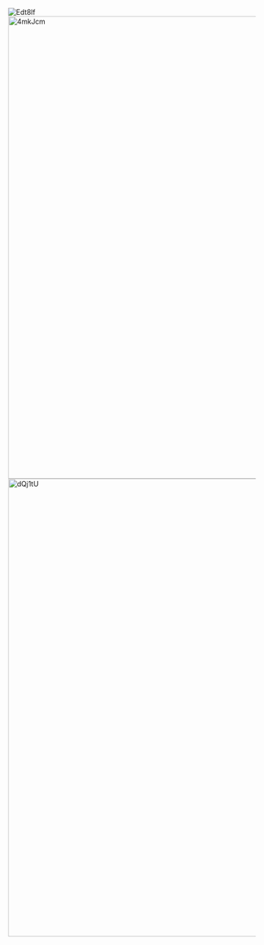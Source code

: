 ![Edt8lf](https://github.com/user-attachments/assets/6ae05bf9-d372-4d6d-8c9e-7791e99e4aa3)
<img width="941" alt="4mkJcm" src="https://github.com/user-attachments/assets/52931a02-409a-46bf-83e7-e013b760574c" />
<img width="932" alt="dQj1tU" src="https://github.com/user-attachments/assets/90f4cea7-76d6-48e4-9d82-a372b45196c0" />

